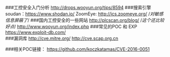 ###工控安全入门分析
	http://drops.wooyun.org/tips/8594
###搜索引擎
	soudan：https://www.shodan.io/ 
	ZoomEye:  http://ics.zoomeye.org/ /*对敏感信息屏蔽了*/
###国内工控安全的一些网站
	http://plcscan.org/blog/     /*这个还比较好点*/
	http://www.wooyun.org/index.php
###常见的POC 和 EXP
	https://www.exploit-db.com/  
###漏洞库
	http://cve.mitre.org/
	http://cve.scap.org.cn


###相关POC链接：
	https://github.com/koczkatamas/CVE-2016-0051

